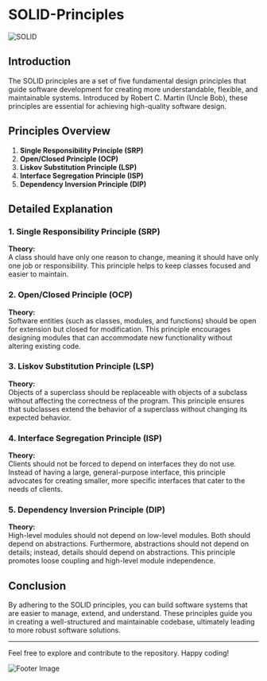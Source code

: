 # SOLID-Principles

![SOLID](https://media.geeksforgeeks.org/wp-content/uploads/20220910005416/SingleResponsibility2.png)  <!-- Replace with actual image URL -->

## Introduction

The SOLID principles are a set of five fundamental design principles that guide software development for creating more understandable, flexible, and maintainable systems. Introduced by Robert C. Martin (Uncle Bob), these principles are essential for achieving high-quality software design.

## Principles Overview

1. **Single Responsibility Principle (SRP)**
2. **Open/Closed Principle (OCP)**
3. **Liskov Substitution Principle (LSP)**
4. **Interface Segregation Principle (ISP)**
5. **Dependency Inversion Principle (DIP)**

## Detailed Explanation

### 1. Single Responsibility Principle (SRP)

**Theory:**  
A class should have only one reason to change, meaning it should have only one job or responsibility. This principle helps to keep classes focused and easier to maintain.

### 2. Open/Closed Principle (OCP)

**Theory:**  
Software entities (such as classes, modules, and functions) should be open for extension but closed for modification. This principle encourages designing modules that can accommodate new functionality without altering existing code.

### 3. Liskov Substitution Principle (LSP)

**Theory:**  
Objects of a superclass should be replaceable with objects of a subclass without affecting the correctness of the program. This principle ensures that subclasses extend the behavior of a superclass without changing its expected behavior.

### 4. Interface Segregation Principle (ISP)

**Theory:**  
Clients should not be forced to depend on interfaces they do not use. Instead of having a large, general-purpose interface, this principle advocates for creating smaller, more specific interfaces that cater to the needs of clients.

### 5. Dependency Inversion Principle (DIP)

**Theory:**  
High-level modules should not depend on low-level modules. Both should depend on abstractions. Furthermore, abstractions should not depend on details; instead, details should depend on abstractions. This principle promotes loose coupling and high-level module independence.

## Conclusion

By adhering to the SOLID principles, you can build software systems that are easier to manage, extend, and understand. These principles guide you in creating a well-structured and maintainable codebase, ultimately leading to more robust software solutions.

---

Feel free to explore and contribute to the repository. Happy coding!

![Footer Image](https://media.licdn.com/dms/image/D4D12AQGXmgECzbNENg/article-cover_image-shrink_720_1280/0/1678559145532?e=2147483647&v=beta&t=RHAuzyOQQj_hm4FoaAoLnFfI9Qd0FZFr_Nnjqblvo4E)  <!-- Replace with actual image URL -->
